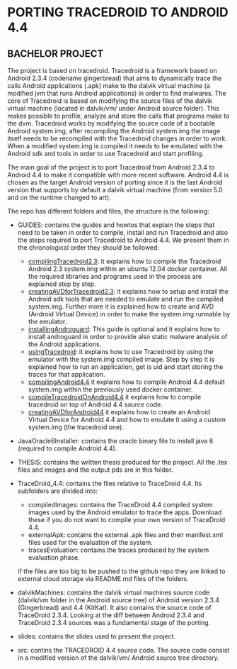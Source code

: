 # PORTING TRACEDROID TO ANDROID 4.4
## BACHELOR PROJECT

The project is based on tracedroid. Tracedroid is a framework based on
Android 2.3.4 (codename gingerbread) that aims to dynamically trace
the calls Android applications (.apk) make to the dalvik virtual
machine (a modified jvm that runs Android applications) in order to
find malwares. The core of Tracedroid is based on modifying the source
files of the dalvik virtual machine (located in dalvik/vm/ under
Android source folder). This makes possible to profile, analyze and
store the calls that programs make to the dvm. Tracedroid works by
modifying the source code of a bootable Android system.img, after
recompiling the Android system.img the image itself needs to be
recompiled with the Tracedroid changes in order to work. When a
modified system.img is compiled it needs to be emulated with the
Android sdk and tools in order to use Tracedroid and start profiling.

The main goal of the project is to port Tracedroid from Android 2.3.4 to
Android 4.4 to make it compatible with more recent software. Android
4.4 is chosen as the target Android version of porting since it is the
last Android version that supports by default a dalvik virtual machine
(from version 5.0 and on the runtime changed to art).

The repo has different folders and files, the structure is the
following:

- GUIDES: contains the guides and howtos that explain the steps that
  need to be taken in order to compile, install and run Tracedroid and
  also the steps required to port Tracedroid to Android 4.4. We
  present them in the chronological order they should be followed:
	  
  - [compilingTracedroid2.3](https://github.com/dda410/Bproject/blob/master/GUIDES/compilingTracedroidGuide.md):
	  it explains how to compile the Tracedroid Android 2.3
	  system.img within an ubuntu 12.04 docker container. All the
	  required libraries and programs used in the process are
	  explained step by step.
  - [creatingAVDforTracedroid2.3](https://github.com/dda410/Bproject/blob/master/GUIDES/creatingAVDforTracedroidGuide.md):
	  it explains how to setup and install the Android sdk tools that
	  are needed to emulate and run the compiled system.img. Further
	  more it is explained how to create and AVD (Android Virtual
	  Device) in order to make the system.img runnable by the
	  emulator.
  - [installingAndroguard](https://github.com/dda410/Bproject/blob/master/GUIDES/installingAndroguard.md):
	  This guide is optional and it explains how to install androguard
	  in order to provide also static malware analysis of the Android
	  applications. 
  - [usingTracedroid](https://github.com/dda410/Bproject/blob/master/GUIDES/usingTracedroid.md):
	  it explains how to use Tracedroid by using the emulator with the
	  system.img compiled image. Step by step it is explained how to
	  run an application, get is uid and start storing the traces for
	  that application.
  - [compilingAndroid4.4](https://github.com/dda410/Bproject/blob/master/GUIDES/compilingAndroid4-4.md)
	  it explains how to compile Android 4.4 default system.img within
	  the previously used docker container.
  - [compileTracedroidOnAndroid4.4](https://github.com/dda410/Bproject/blob/master/GUIDES/compilingTracedroidOnAndroid44.md)
	  it explains how to compile tracedroid on top of Android 4.4
      source code.
  - [creatingAVDforAndroid44](https://github.com/dda410/Bproject/blob/master/GUIDES/creatingAVDforAndroid44.md)
	  it explains how to create an Android Virtual Device for Android 4.4 and how to
      emulate it using a custom system.img (the tracedroid one).

- JavaOracle6Installer: contains the oracle binary file to install
  java 6 (required to compile Android 4.4).
- THESIS: contains the written thesis produced for the project. All
  the .tex files and images and the output pds are in this folder.
- TraceDroid_4.4: contains the files relative to TraceDroid 4.4. Its
  subfolders are divided into:
  
  - compiledImages: contains the TraceDroid 4.4 compiled system
  images used by the Android emulator to trace the apps. Download
  these if you do not want to compile your own version of TraceDroid
  4.4. 
  - externalApk: contains the external .apk files and their
  manifest.xml files used for the evaluation of the system.
  - tracesEvaluation: contains the traces produced by the system
    evaluation phase.
	
  if the files are too big to be pushed to the github repo they are
  linked to external cloud storage via README.md files of the
  folders.
  
- dalvikMachines: contains the dalvik virtual machines source code
  (dalvik/vm folder in the Android source tree) of Android
  version 2.3.4 (Gingerbread) and 4.4 (KitKat). It also contains the source code of
  TraceDroid 2.3.4. Looking at the diff between Android 2.3.4 and
  TraceDroid 2.3.4 sources was a fundamental stage of the porting.
- slides: contains the slides used to present the project. 
- src: contins the TRACEDROID 4.4 source code. The source code consist
  in a modified version of the dalvik/vm/ Android source tree directory.
